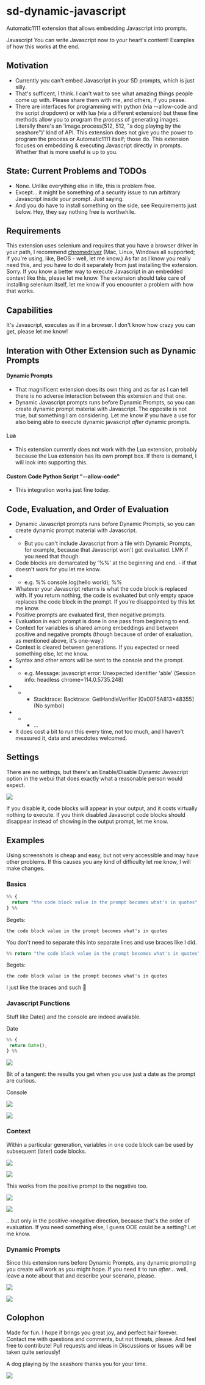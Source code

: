 # sd-dynamic-javascript
Automatic1111 extension that allows embedding Javascript into prompts.

Javascript
You can write Javascript now to your heart's content! Examples of how this works at the end.

## Motivation

* Currently you can't embed Javascript in your SD prompts, which is just silly.
* That's sufficent, I think. I can't wait to see what amazing things people come up with. Please share them with me, and others, if you pease.
* There are interfaces for programming with python (via --allow-code and the script dropdown) or with lua (via a different extension) but these fine methods allow you to program the *process* of generating images. Literally there's an 'image.process(512, 512, "a dog playing by the seashore")' kind of API. This extension does not give you the power to program the process or Automatic1111 itself; those do. This extension focuses on embedding & executing Javascript directly in prompts. Whether that is more useful is up to you.

## State: Current Problems and TODOs
* None. Unlike everything else in life, this is problem free.
* Except... it might be something of a security issue to run arbitrary Javascript inside your prompt. Just saying.
* And you do have to install something on the side, see Requirements just below. Hey, they say nothing free is worthwhile.

## Requirements

This extension uses selenium and requires that you have a browser driver in your path, I recommend <a href="https://chromedriver.chromium.org/downloads">chromedriver</a> (Mac, Linux, Windows all supported; if you're using, like, BeOS - well, let me know.) As far as I know you really need this, and you have to do it separately from just installing the extension. Sorry. If you know a better way to execute Javascript in an embedded context like this, please let me know.
The extension should take care of installing selenium itself, let me know if you encounter a problem with how that works.

## Capabilities

It's Javascript, executes as if in a browser. I don't know how crazy you can get, please let me know!

## Interation with Other Extension such as Dynamic Prompts

#### Dynamic Prompts
* That magnificent extension does its own thing and as far as I can tell there is no adverse interaction between this extension and that one.
* Dynamic Javascript prompts runs before Dynamic Prompts, so you can create dynamic prompt material with Javascript. The opposite is not true, but something I am considering. Let me know if you have a use for also being able to execute dynamic javascript _after_ dynamic prompts.

#### Lua
* This extension currently does not work with the Lua extension, probably because the Lua extension has its own prompt box. If there is demand, I will look into supporting this.

#### Custom Code Python Script "--allow-code" 
* This integration works just fine today.

## Code, Evaluation, and Order of Evaluation

* Dynamic Javascript prompts runs before Dynamic Prompts, so you can create dynamic prompt material with Javascript.
*  * But you can't include Javascript from a file with Dynamic Prompts, for example, because that Javascript won't get evaluated. LMK if you need that though.
* Code blocks are demarcated by '%%' at the beginning and end. - if that doesn't work for you let me know.
* *  e.g. %% console.log(hello world); %%
* Whatever your Javascript returns is what the code block is replaced with. If you return nothing, the code is evaluated but only empty space replaces the code block in the prompt. If you're disappointed by this let me know.
* Positive prompts are evaluated first, then negative prompts.
* Evaluation in each prompt is done in one pass from beginning to end.
* Context for variables is shared among embeddings and between positive and negative prompts (though because of order of exaluation, as mentioned above, it's one-way.)
* Context is cleared between generations. If you expected or need something else, let me know.
* Syntax and other errors will be sent to the console and the prompt.
* *  e.g. Message: javascript error: Unexpected identifier 'able' (Session info: headless chrome=114.0.5735.248) 
* * *    Stacktrace: Backtrace: GetHandleVerifier [0x00F5A813+48355] (No symbol)
* * *    ...
* It does cost a bit to run this every time, not too much, and I haven't measured it, data and anecdotes welcomed.

## Settings

There are no settings, but there's an Enable/Disable Dynamic Javascript option in the webui that does exactly what a reasonable person would expect.

![](assets/enable_checkbox.png)

If you disable it, code blocks will appear in your output, and it costs virtually nothing to execute. If you think disabled Javascript code blocks should disappear instead of showing in the output prompt, let me know.

## Examples

Using screenshots is cheap and easy, but not very accessible and may have other problems. If this causes you any kind of difficulty let me know, I will make changes.

### Basics

```javascript
%% {
  return "the code block value in the prompt becomes what's in quotes";
} %%
```

Begets:

```
the code block value in the prompt becomes what's in quotes
```

You don't need to separate this into separate lines and use braces like I did.

```javascript
%% return "the code block value in the prompt becomes what's in quotes"; %%
```

Begets:

```
the code block value in the prompt becomes what's in quotes
```

I just like the braces and such :shrug:

### Javascript Functions

Stuff like Date() and the console are indeed available.

Date

```javascript
%% {
 return Date();
} %%
```

![](assets/example_date/resault.png)

Bit of a tangent: the results you get when you use just a date as the prompt are curious.

Console

![](assets/example_console_log/command.png)

![](assets/example_console_log/result.png)

### Context

Within a particular generation, variables in one code block can be used by subsequent (later) code blocks.

![](assets/example_shared_context_in_prompt/command.png)

![](assets/example_shared_context_in_prompt/result.png)

This works from the positive prompt to the negative too.

![](assets/example_shared_context_across_prompts/command.png)

![](assets/example_shared_context_across_prompts/result.png)

...but only in the positive->negative direction, because that's the order of evaluation. If you need something else, I guess OOE could be a setting? Let me know.

### Dynamic Prompts

Since this extension runs before Dynamic Prompts, any dynamic prompting you create will work as you might hope. If you need it to run *after*... well, leave a note about that and describe your scenario, please.

![](assets/example_interaction_with_dyamic_prompts/command.png)

![](assets/example_interaction_with_dyamic_prompts/result.png)

## Colophon

Made for fun. I hope if brings you great joy, and perfect hair forever. Contact me with questions and comments, but not threats, please. And feel free to contribute! Pull requests and ideas in Discussions or Issues will be taken quite seriously!

A dog playing by the seashore thanks you for your time.

![](assets/dog.png)

